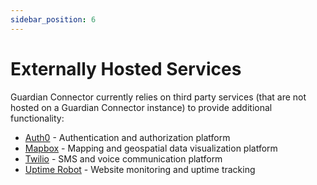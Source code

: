 ```yaml
---
sidebar_position: 6
---
```


# Externally Hosted Services

Guardian Connector currently relies on third party services (that are not hosted on a Guardian Connector instance) to provide additional functionality:

- [Auth0](./auth0/) - Authentication and authorization platform
- [Mapbox](./mapbox/) - Mapping and geospatial data visualization platform
- [Twilio](./twilio/) - SMS and voice communication platform
- [Uptime Robot](./uptime-robot/) - Website monitoring and uptime tracking
